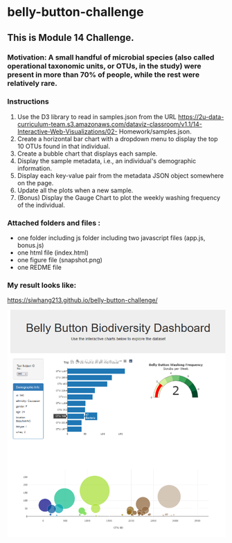 # belly-button-challenge
## This is Module 14 Challenge. 

### Motivation: A small handful of microbial species (also called operational taxonomic units, or OTUs, in the study) were present in more than 70% of people, while the rest were relatively rare.
### Instructions
1. Use the D3 library to read in samples.json from the URL https://2u-data-curriculum-team.s3.amazonaws.com/dataviz-classroom/v1.1/14-Interactive-Web-Visualizations/02-
Homework/samples.json.
2. Create a horizontal bar chart with a dropdown menu to display the top 10 OTUs found in that individual.
3. Create a bubble chart that displays each sample.
4. Display the sample metadata, i.e., an individual's demographic information.
5. Display each key-value pair from the metadata JSON object somewhere on the page.
6. Update all the plots when a new sample.
7. (Bonus) Display the Gauge Chart to plot the weekly washing frequency of the individual.
  
### Attached folders and files :
* one folder including js folder including two javascript files (app.js, bonus.js)
* one html file (index.html) 
* one figure file (snapshot.png)
* one REDME file
  
### My result looks like:
https://siwhang213.github.io/belly-button-challenge/

![alt text](snapshot.png)
  
